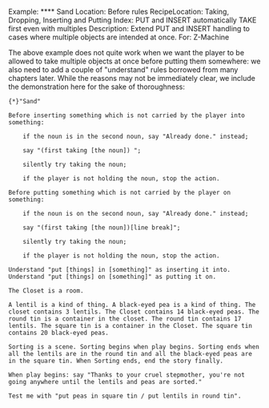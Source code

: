 Example: **** Sand
Location: Before rules
RecipeLocation: Taking, Dropping, Inserting and Putting
Index: PUT and INSERT automatically TAKE first even with multiples
Description: Extend PUT and INSERT handling to cases where multiple objects are intended at once.
For: Z-Machine

  
The above example does not quite work when we want the player to be allowed to take multiple objects at once before putting them somewhere: we also need to add a couple of "understand" rules borrowed from many chapters later. While the reasons may not be immediately clear, we include the demonstration here for the sake of thoroughness:

  

``` inform7
{*}"Sand"

Before inserting something which is not carried by the player into something:

	if the noun is in the second noun, say "Already done." instead;

	say "(first taking [the noun]) ";

	silently try taking the noun;

	if the player is not holding the noun, stop the action.

Before putting something which is not carried by the player on something:

	if the noun is on the second noun, say "Already done." instead;

	say "(first taking [the noun])[line break]";

	silently try taking the noun;

	if the player is not holding the noun, stop the action.

Understand "put [things] in [something]" as inserting it into. Understand "put [things] on [something]" as putting it on.

The Closet is a room.

A lentil is a kind of thing. A black-eyed pea is a kind of thing. The closet contains 3 lentils. The Closet contains 14 black-eyed peas. The round tin is a container in the closet. The round tin contains 17 lentils. The square tin is a container in the Closet. The square tin contains 20 black-eyed peas.

Sorting is a scene. Sorting begins when play begins. Sorting ends when all the lentils are in the round tin and all the black-eyed peas are in the square tin. When Sorting ends, end the story finally.

When play begins: say "Thanks to your cruel stepmother, you're not going anywhere until the lentils and peas are sorted."

Test me with "put peas in square tin / put lentils in round tin".
```

